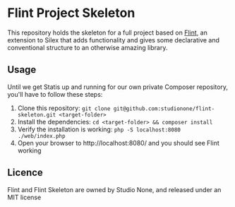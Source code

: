 # Flint Project Skeleton
This repository holds the skeleton for a full project based on [Flint](https://github.com/studionone/Flint), an extension to Silex that adds functionality and gives some declarative and conventional structure to an otherwise amazing library.

## Usage
Until we get Statis up and running for our own private Composer repository, you'll have to follow these steps:

1. Clone this repository: `git clone git@github.com:studionone/flint-skeleton.git <target-folder>`
2. Install the dependencies: `cd <target-folder> && composer install`
3. Verify the installation is working: `php -S localhost:8080 ./web/index.php`
4. Open your browser to http://localhost:8080/ and you should see Flint working

## Licence
Flint and Flint Skeleton are owned by Studio None, and released under an MIT license
